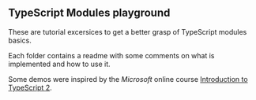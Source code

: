 ## TypeScript Modules playground

These are tutorial excersices to get a better grasp of TypeScript modules basics.

Each folder contains a readme with some comments on what is implemented and how to use it.

Some demos were inspired by the _Microsoft_ online course [Introduction to TypeScript 2](https://www.edx.org/course/introduction-to-typescript-2).
